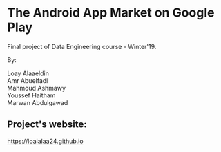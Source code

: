 # The Android App Market on Google Play

Final project of Data Engineering course - Winter'19.

By: 

Loay Alaaeldin \
Amr Abuelfadl \
Mahmoud Ashmawy \
Youssef Haitham \
Marwan Abdulgawad


## Project's website: 
https://loaialaa24.github.io



